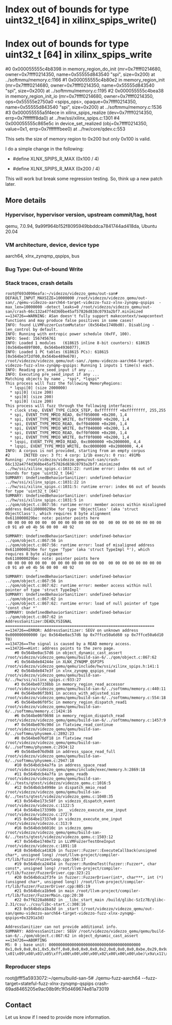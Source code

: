 # Index out of bounds for type uint32_t[64] in xilinx_spips_write()

# Index out of bounds for type uint32_t [64] in xilinx_spips_write

#0  0x000055555c4b8398 in memory_region_do_init (mr=0x7ffff0214680, owner=0x7ffff0214350, name=0x55555d843540 <str> "spi", size=0x200) at ../softmmu/memory.c:1166
#1  0x000055555c4b80e2 in memory_region_init (mr=0x7ffff0214680, owner=0x7ffff0214350, name=0x55555d843540 <str> "spi", size=0x200) at ../softmmu/memory.c:1195
#2  0x000055555c4bea38 in memory_region_init_io (mr=0x7ffff0214680, owner=0x7ffff0214350, ops=0x55555e2750a0 <spips_ops>, opaque=0x7ffff0214350, name=0x55555d843540 <str> "spi", size=0x200) at ../softmmu/memory.c:1536
#3  0x000055555a5f4ece in xilinx_spips_realize (dev=0x7ffff0214350, errp=0x7fffffff8da0) at ../hw/ssi/xilinx_spips.c:1301
#4  0x000055555c865e5c in device_set_realized (obj=0x7ffff0214350, value=0x1, errp=0x7fffffffbee0) at ../hw/core/qdev.c:553

This sets the size of memory region to 0x200 but only 0x100 is valid.

I do a simple change in the following:

- #define XLNX_SPIPS_R_MAX        (0x100 / 4)
+ #define XLNX_SPIPS_R_MAX        (0x200 / 4)

This will work but break some regression testing. So, think up a new patch later.


## More details

### Hypervisor, hypervisor version, upstream commit/tag, host
qemu, 7.0.94, 9a99f964b152f8095949bbddca7841744ad418da, Ubuntu 20.04

### VM architecture, device, device type
aarch64, xlnx_zynqmp_qspips, bus

### Bug Type: Out-of-bound Write

### Stack traces, crash details

```
root@f693d096eafa:~/videzzo/videzzo_qemu/out-san# DEFAULT_INPUT_MAXSIZE=10000000 /root/videzzo/videzzo_qemu/out-san/./qemu-videzzo-aarch64-target-videzzo-fuzz-xlnx-zynqmp-qspips  -max_len=10000000 -detect_leaks=0 /root/videzzo/videzzo_qemu/out-san/crash-66c132a47f4d360be45af57826d838c0793a2bf7.minimized
==134726==WARNING: ASan doesn't fully support makecontext/swapcontext functions and may produce false positives in some cases!
INFO: found LLVMFuzzerCustomMutator (0x564be1740bd0). Disabling -len_control by default.
INFO: Running with entropic power schedule (0xFF, 100).
INFO: Seed: 1567456761
INFO: Loaded 1 modules   (618615 inline 8-bit counters): 618615 [0x564be489f000, 0x564be4936077), 
INFO: Loaded 1 PC tables (618615 PCs): 618615 [0x564be3f2df00,0x564be489e670), 
/root/videzzo/videzzo_qemu/out-san/./qemu-videzzo-aarch64-target-videzzo-fuzz-xlnx-zynqmp-qspips: Running 1 inputs 1 time(s) each.
INFO: Reading pre_seed_input if any ...
INFO: Executing pre_seed_input if any ...
Matching objects by name , *spi*, *lqspi*
This process will fuzz the following MemoryRegions:
  * lqspi[0] (size 2000000)
  * spi[0] (size 200)
  * spi[0] (size 200)
  * spi[0] (size 200)
This process will fuzz through the following interfaces:
  * clock_step, EVENT_TYPE_CLOCK_STEP, 0xffffffff +0xffffffff, 255,255
  * spi, EVENT_TYPE_MMIO_READ, 0xff050000 +0x200, 1,4
  * spi, EVENT_TYPE_MMIO_WRITE, 0xff050000 +0x200, 1,4
  * spi, EVENT_TYPE_MMIO_READ, 0xff040000 +0x200, 1,4
  * spi, EVENT_TYPE_MMIO_WRITE, 0xff040000 +0x200, 1,4
  * spi, EVENT_TYPE_MMIO_READ, 0xff0f0000 +0x200, 1,4
  * spi, EVENT_TYPE_MMIO_WRITE, 0xff0f0000 +0x200, 1,4
  * lqspi, EVENT_TYPE_MMIO_READ, 0xc0000000 +0x2000000, 4,4
  * lqspi, EVENT_TYPE_MMIO_WRITE, 0xc0000000 +0x2000000, 4,4
INFO: A corpus is not provided, starting from an empty corpus
#2      INITED cov: 3 ft: 4 corp: 1/1b exec/s: 0 rss: 491Mb
Running: /root/videzzo/videzzo_qemu/out-san/crash-66c132a47f4d360be45af57826d838c0793a2bf7.minimized
../hw/ssi/xilinx_spips.c:1031:22: runtime error: index 66 out of bounds for type 'uint32_t [64]'
SUMMARY: UndefinedBehaviorSanitizer: undefined-behavior ../hw/ssi/xilinx_spips.c:1031:22 in 
../hw/ssi/xilinx_spips.c:1031:5: runtime error: index 66 out of bounds for type 'uint32_t [64]'
SUMMARY: UndefinedBehaviorSanitizer: undefined-behavior ../hw/ssi/xilinx_spips.c:1031:5 in 
../qom/object.c:867:56: runtime error: member access within misaligned address 0x6110000029be for type 'ObjectClass' (aka 'struct ObjectClass'), which requires 8 byte alignment
0x6110000029be: note: pointer points here
 00 00 00 00 00 00  00 00 00 00 00 00 00 00  00 00 00 00 00 00 00 00  c0 91 a9 e0 4b 56 00 00  40 92
             ^ 
SUMMARY: UndefinedBehaviorSanitizer: undefined-behavior ../qom/object.c:867:56 in 
../qom/object.c:867:56: runtime error: load of misaligned address 0x6110000029be for type 'Type' (aka 'struct TypeImpl *'), which requires 8 byte alignment
0x6110000029be: note: pointer points here
 00 00 00 00 00 00  00 00 00 00 00 00 00 00  00 00 00 00 00 00 00 00  c0 91 a9 e0 4b 56 00 00  40 92
             ^ 
SUMMARY: UndefinedBehaviorSanitizer: undefined-behavior ../qom/object.c:867:56 in 
../qom/object.c:867:62: runtime error: member access within null pointer of type 'struct TypeImpl'
SUMMARY: UndefinedBehaviorSanitizer: undefined-behavior ../qom/object.c:867:62 in 
../qom/object.c:867:62: runtime error: load of null pointer of type 'const char *'
SUMMARY: UndefinedBehaviorSanitizer: undefined-behavior ../qom/object.c:867:62 in 
AddressSanitizer:DEADLYSIGNAL
=================================================================
==134726==ERROR: AddressSanitizer: SEGV on unknown address 0x000000000000 (pc 0x564be0ac57d6 bp 0x7ffce50a6d60 sp 0x7ffce50a6d10 T0)
==134726==The signal is caused by a READ memory access.
==134726==Hint: address points to the zero page.
    #0 0x564be0ac57d6 in object_dynamic_cast_assert /root/videzzo/videzzo_qemu/qemu/build-san-6/../qom/object.c:867:62
    #1 0x564bde84244e in XLNX_ZYNQMP_QSPIPS /root/videzzo/videzzo_qemu/qemu/include/hw/ssi/xilinx_spips.h:141:1
    #2 0x564bde847e3f in xlnx_zynqmp_qspips_read /root/videzzo/videzzo_qemu/qemu/build-san-6/../hw/ssi/xilinx_spips.c:933:27
    #3 0x564be07338bb in memory_region_read_accessor /root/videzzo/videzzo_qemu/qemu/build-san-6/../softmmu/memory.c:440:11
    #4 0x564be06f3b91 in access_with_adjusted_size /root/videzzo/videzzo_qemu/qemu/build-san-6/../softmmu/memory.c:554:18
    #5 0x564be06f0f5c in memory_region_dispatch_read1 /root/videzzo/videzzo_qemu/qemu/build-san-6/../softmmu/memory.c:1424:16
    #6 0x564be06f0698 in memory_region_dispatch_read /root/videzzo/videzzo_qemu/qemu/build-san-6/../softmmu/memory.c:1457:9
    #7 0x564be076c90d in flatview_read_continue /root/videzzo/videzzo_qemu/qemu/build-san-6/../softmmu/physmem.c:2892:23
    #8 0x564be076df18 in flatview_read /root/videzzo/videzzo_qemu/qemu/build-san-6/../softmmu/physmem.c:2934:12
    #9 0x564be076d9d8 in address_space_read_full /root/videzzo/videzzo_qemu/qemu/build-san-6/../softmmu/physmem.c:2947:18
    #10 0x564bdcb4a7fa in address_space_read /root/videzzo/videzzo_qemu/qemu/include/exec/memory.h:2869:18
    #11 0x564bdcb4a7fa in qemu_readb /root/videzzo/videzzo_qemu/qemu/build-san-6/../tests/qtest/videzzo/videzzo_qemu.c:1016:5
    #12 0x564bdcb4998e in dispatch_mmio_read /root/videzzo/videzzo_qemu/qemu/build-san-6/../tests/qtest/videzzo/videzzo_qemu.c:1040:35
    #13 0x564be173c58f in videzzo_dispatch_event /root/videzzo/videzzo.c:1122:5
    #14 0x564be173390b in __videzzo_execute_one_input /root/videzzo/videzzo.c:272:9
    #15 0x564be17337e0 in videzzo_execute_one_input /root/videzzo/videzzo.c:313:9
    #16 0x564bdcb6010c in videzzo_qemu /root/videzzo/videzzo_qemu/qemu/build-san-6/../tests/qtest/videzzo/videzzo_qemu.c:1503:12
    #17 0x564be1740e72 in LLVMFuzzerTestOneInput /root/videzzo/videzzo.c:1891:18
    #18 0x564bdca41826 in fuzzer::Fuzzer::ExecuteCallback(unsigned char*, unsigned long) /root/llvm-project/compiler-rt/lib/fuzzer/FuzzerLoop.cpp:594:17
    #19 0x564bdca24454 in fuzzer::RunOneTest(fuzzer::Fuzzer*, char const*, unsigned long) /root/llvm-project/compiler-rt/lib/fuzzer/FuzzerDriver.cpp:323:21
    #20 0x564bdca2f3fe in fuzzer::FuzzerDriver(int*, char***, int (*)(unsigned char*, unsigned long)) /root/llvm-project/compiler-rt/lib/fuzzer/FuzzerDriver.cpp:885:19
    #21 0x564bdca1b9e6 in main /root/llvm-project/compiler-rt/lib/fuzzer/FuzzerMain.cpp:20:30
    #22 0x7f6228a86082 in __libc_start_main /build/glibc-SzIz7B/glibc-2.31/csu/../csu/libc-start.c:308:16
    #23 0x564bdca1ba3d in _start (/root/videzzo/videzzo_qemu/out-san/qemu-videzzo-aarch64-target-videzzo-fuzz-xlnx-zynqmp-qspips+0x3291a3d)

AddressSanitizer can not provide additional info.
SUMMARY: AddressSanitizer: SEGV /root/videzzo/videzzo_qemu/qemu/build-san-6/../qom/object.c:867:62 in object_dynamic_cast_assert
==134726==ABORTING
MS: 0 ; base unit: 0000000000000000000000000000000000000000
0x1,0x9,0x8,0x1,0x5,0xff,0x0,0x0,0x0,0x0,0x2,0x0,0x0,0x0,0xbe,0x29,0x9a,0x11,0x0,0x0,0x0,0x0,0x0,0xc,0x6c,0x1,0xf,0xff,0x0,0x0,0x0,0x0,0x1,0x0,0x0,0x0,
\x01\x09\x08\x01\x05\xff\x00\x00\x00\x00\x02\x00\x00\x00\xbe)\x9a\x11\x00\x00\x00\x00\x00\x0cl\x01\x0f\xff\x00\x00\x00\x00\x01\x00\x00\x00
```

### Reproducer steps

root@fff5a5933072:~/qemu/build-san-5# ./qemu-fuzz-aarch64 --fuzz-target=stateful-fuzz-xlnx-zynqmp-qspips crash-69ad8465205e9ac08b9fc1f0d469674e81a73019 
## Contact

Let us know if I need to provide more information.
